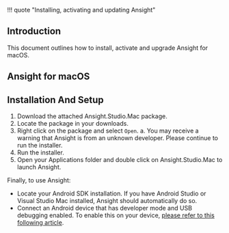 !!! quote "Installing, activating and updating Ansight"

## Introduction

This document outlines how to install, activate and upgrade Ansight for macOS.

## Ansight for macOS

## Installation And Setup

1. Download the attached Ansight.Studio.Mac package.
2. Locate the package in your downloads.
3. Right click on the package and select `Open`.
  a. You may receive a warning that Ansight is from an unknown developer. Please continue to run the installer.
4. Run the installer.
5. Open your Applications folder and double click on Ansight.Studio.Mac to launch Ansight.

Finally, to use Ansight:

* Locate your Android SDK installation. If you have Android Studio or Visual Studio Mac installed, Ansight should automatically do so.
* Connect an Android device that has developer mode and USB debugging enabled. To enable this on your device, [please refer to this following article](https://developer.android.com/studio/debug/dev-options#enable).
